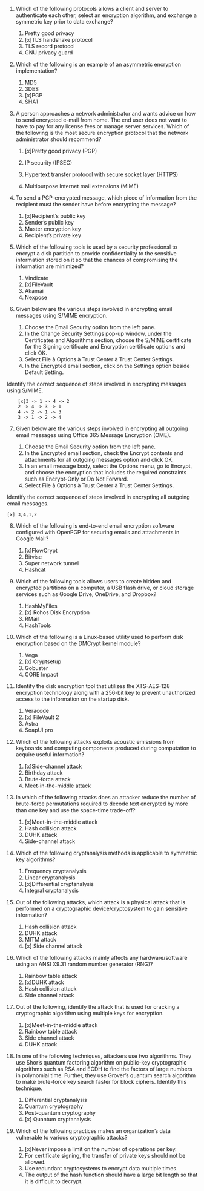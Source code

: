 1. Which of the following protocols allows a client and server to authenticate each other, select an encryption algorithm, and exchange a symmetric key prior to data exchange?


	1. Pretty good privacy
	2. [x]TLS handshake protocol
	3. TLS record protocol
	4. GNU privacy guard

2. Which of the following is an example of an asymmetric encryption implementation?


	1. MD5
	2. 3DES
	3. [x]PGP
	4. SHA1

3. A person approaches a network administrator and wants advice on how to send encrypted e-mail from home. The end user does not want to have to pay for any license fees or manage server services. Which of the following is the most secure encryption protocol that the network administrator should recommend?


	1. [x]Pretty good privacy (PGP)
	2. IP security (IPSEC)
	3. Hypertext transfer protocol with secure socket layer (HTTPS)
	
	4. Multipurpose Internet mail extensions (MIME)


4. To send a PGP-encrypted message, which piece of information from the recipient must the sender have before encrypting the message?


	1. [x]Recipient’s public key
	2. Sender’s public key
	3. Master encryption key
	4. Recipient’s private key


5. Which of the following tools is used by a security professional to encrypt a disk partition to provide confidentiality to the sensitive information stored on it so that the chances of compromising the information are minimized?


	1. Vindicate
	2. [x]FileVault
	3. Akamai
	4. Nexpose


6. Given below are the various steps involved in encrypting email messages using S/MIME encryption.

    1. Choose the Email Security option from the left pane.
    2. In the Change Security Settings pop-up window, under the Certificates and Algorithms section, choose the S/MIME certificate for the Signing certificate and Encryption certificate options and click OK.
    3. Select File à Options à Trust Center à Trust Center Settings.
    4. In the Encrypted email section, click on the Settings option beside Default Setting.

Identify the correct sequence of steps involved in encrypting messages using S/MIME.


		[x]3 -> 1 -> 4 -> 2
		2 -> 4 -> 3 -> 1
		4 -> 2 -> 1 -> 3
		3 -> 1 -> 2 -> 4


7. Given below are the various steps involved in encrypting all outgoing email messages using Office 365 Message Encryption (OME).

    1. Choose the Email Security option from the left pane.
    2. In the Encrypted email section, check the Encrypt contents and attachments for all outgoing messages option and click OK.
    3. In an email message body, select the Options menu, go to Encrypt, and choose the encryption that includes the required constraints such as Encrypt-Only or Do Not Forward.
    4. Select File à Options à Trust Center à Trust Center Settings.

Identify the correct sequence of steps involved in encrypting all outgoing email messages.

	[x] 3,4,1,2

8. Which of the following is end-to-end email encryption software configured with OpenPGP for securing emails and attachments in Google Mail?


	1. [x]FlowCrypt
	2. Bitvise
	3. Super network tunnel
	4. Hashcat 

9. Which of the following tools allows users to create hidden and encrypted partitions on a computer, a USB flash drive, or cloud storage services such as Google Drive, OneDrive, and Dropbox?


	1. HashMyFiles
	2. [x] Rohos Disk Encryption
	3. RMail
	4. HashTools


10. Which of the following is a Linux-based utility used to perform disk encryption based on the DMCrypt kernel module?


	1. Vega
	2. [x] Cryptsetup
	3. Gobuster
	4. CORE Impact

11. Identify the disk encryption tool that utilizes the XTS-AES-128 encryption technology along with a 256-bit key to prevent unauthorized access to the information on the startup disk.


	1. Veracode
	2. [x] FileVault 2
	3. Astra
	4. SoapUI pro


12. Which of the following attacks exploits acoustic emissions from keyboards and computing components produced during computation to acquire useful information?


	1. [x]Side-channel attack
	2. Birthday attack
	3. Brute-force attack
	4. Meet-in-the-middle attack


13. In which of the following attacks does an attacker reduce the number of brute-force permutations required to decode text encrypted by more than one key and use the space-time trade-off?


	1. [x]Meet-in-the-middle attack
	2. Hash collision attack
	3. DUHK attack
	4. Side-channel attack

14. Which of the following cryptanalysis methods is applicable to symmetric key algorithms?


	1. Frequency cryptanalysis
	2. Linear cryptanalysis
	3. [x]Differential cryptanalysis
	4. Integral cryptanalysis


15. Out of the following attacks, which attack is a physical attack that is performed on a cryptographic device/cryptosystem to gain sensitive information?


	1. Hash collision attack
	2. DUHK attack
	3. MITM attack
	4. [x] Side channel attack

16. Which of the following attacks mainly affects any hardware/software using an ANSI X9.31 random number generator (RNG)?


	1. Rainbow table attack
	2. [x]DUHK attack
	3. Hash collision attack
	4. Side channel attack


17. Out of the following, identify the attack that is used for cracking a cryptographic algorithm using multiple keys for encryption.


	1. [x]Meet-in-the-middle attack
	2. Rainbow table attack
	3. Side channel attack
	4. DUHK attack


18. In one of the following techniques, attackers use two algorithms. They use Shor’s quantum factoring algorithm on public-key cryptographic algorithms such as RSA and ECDH to find the factors of large numbers in polynomial time. Further, they use Grover’s quantum search algorithm to make brute-force key search faster for block ciphers. Identify this technique.


	1. Differential cryptanalysis
	2. Quantum cryptography
	3. Post-quantum cryptography
	4. [x] Quantum cryptanalysis


19. Which of the following practices makes an organization’s data vulnerable to various cryptographic attacks?


	1. [x]Never impose a limit on the number of operations per key.
	2. For certificate signing, the transfer of private keys should not be allowed.
	3. Use redundant cryptosystems to encrypt data multiple times.
	4. The output of the hash function should have a large bit length so that it is difficult to decrypt.